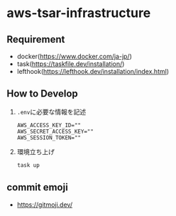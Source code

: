 # aws-tsar-infrastructure

## Requirement

- docker(<https://www.docker.com/ja-jp/>)
- task(<https://taskfile.dev/installation/>)
- lefthook(<https://lefthook.dev/installation/index.html>)

## How to Develop

1. `.env`に必要な情報を記述

    ```text
    AWS_ACCESS_KEY_ID=""
    AWS_SECRET_ACCESS_KEY=""
    AWS_SESSION_TOKEN=""
    ```

1. 環境立ち上げ

    ```sh
    task up
    ```

## commit emoji

- <https://gitmoji.dev/>
